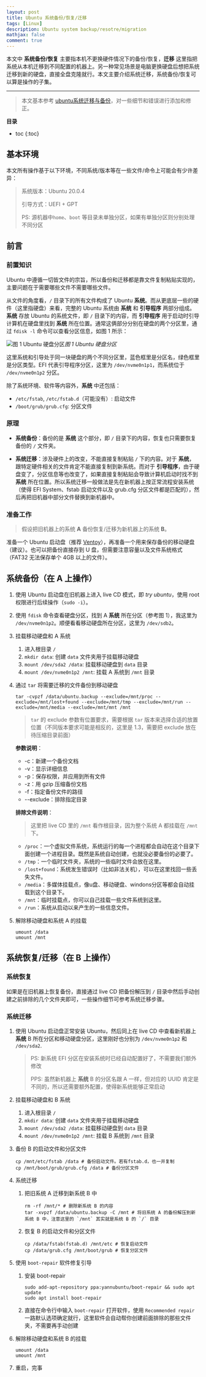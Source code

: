 ```yaml
---
layout: post
title: Ubuntu 系统备份/恢复/迁移
tags: [Linux]
description: Ubuntu system backup/resotre/migration
mathjax: false
comment: true
---
```


本文中 **系统备份/恢复** 主要指本机不更换硬件情况下的备份/恢复，**迁移** 这里指把系统从本机迁移到不同配置的机器上。另一种常见场景是电脑更换硬盘后想把系统迁移到新的硬盘，直接全盘克隆就行。本文主要介绍系统迁移，系统备份/恢复可以算是操作的子集。

---

> 本文基本参考 [ubuntu系统迁移与备份](https://www.jianshu.com/p/b8e44772b9f1)，对一些细节和错误进行添加和修正。

**目录**

* toc
{:toc}

## 基本环境

本文所有操作基于以下环境，不同系统/版本等在一些文件/命令上可能会有少许差异：

> 系统版本：Ubuntu 20.0.4
> 
> 引导方式：UEFI + GPT
>
> PS: 源机器中`home`、`boot` 等目录未单独分区，如果有单独分区则分别处理不同分区

## 前言

### 前置知识

Ubuntu 中遵循一切皆文件的宗旨，所以备份和迁移都是靠文件复制粘贴实现的，主要问题在于需要哪些文件不需要哪些文件。

从文件的角度看，`/` 目录下的所有文件构成了 Ubuntu **系统**。而从更底层一些的硬件（这里指硬盘）来看，完整的 Ubuntu 系统由 **系统** 和 **引导程序** 两部分组成。**系统** 存放 Ubuntu 的系统文件，即 `/` 目录下的内容，而 **引导程序** 用于启动时引导计算机在硬盘里找到 **系统** 所在位置。通常这俩部分分别在硬盘的两个分区里，通过 `fdisk -l` 命令可以查看分区信息，如图 1 所示：

![图 1 Ubuntu 硬盘分区](https://cloud.chenkun.pro/img/20211122155402.png)_图 1 Ubuntu 硬盘分区_

这里系统和引导处于同一块硬盘的两个不同分区里，蓝色框里是分区名，绿色框里是分区类型。EFI 代表引导程序分区，这里为 `/dev/nvme0n1p1`，而系统位于 `/dev/nvme0n1p2` 分区。

除了系统环境、软件等内容外，**系统** 中还包括：

- `/etc/fstab`, `/etc/fstab.d`（可能没有）: 启动文件
- `/boot/grub/grub.cfg`: 分区文件

### 原理

- **系统备份**：备份的是 **系统** 这个部分，即 `/` 目录下的内容，恢复也只需要恢复备份的 `/` 文件夹。

- **系统迁移**：涉及硬件上的改变，不能直接复制粘贴 `/` 下的内容。对于 **系统**，跟特定硬件相关的文件肯定不能直接复制到新系统。而对于 **引导程序**，由于硬盘变了，分区信息等也改变了，如果直接复制粘贴会导致计算机启动时找不到 **系统** 所在位置。所以系统迁移一般做法是先在新机器上按正常流程安装系统（使得 EFI System、fstab 启动文件以及 grub.cfg 分区文件都是匹配的），然后再把旧机器中部分文件替换到新机器中。

### 准备工作

> 假设把旧机器上的系统 **A** 备份恢复/迁移为新机器上的系统 **B**。

准备一个 Ubuntu 启动盘（推荐 [Ventoy](https://www.ventoy.net/cn/index.html)），再准备一个用来保存备份的移动硬盘（建议）。也可以把备份直接存到 U 盘，但需要注意容量以及文件系统格式（FAT32 无法保存单个 4GB 以上的文件）。

## 系统备份（在 A 上操作）

1. 使用 Ubuntu 启动盘在旧机器上进入 live CD 模式，即 *try ubuntu*，使用 root 权限进行后续操作（`sudo -i`）。

2. 使用 `fdisk` 命令查看硬盘分区，找到 A **系统** 所在分区（参考图 1），我这里为 `/dev/nvme0n1p2`。顺便看看移动硬盘所在分区，这里为 `/dev/sdb2`。

3. 挂载移动硬盘和 A 系统

    1. 进入根目录 `/`
    2. `mkdir data`: 创建 `data` 文件夹用于挂载移动硬盘
    3. `mount /dev/sda2 /data`: 挂载移动硬盘到 `data` 目录
    4. `mount /dev/nvme0n1p2 /mnt`: 挂载 A 系统到 `/mnt` 目录

4. 通过 `tar` 将需要迁移的文件备份到移动硬盘

    ```shell
    tar -cvpzf /data/ubuntu.backup --exclude=/mnt/proc --exclude=/mnt/lost+found --exclude=/mnt/tmp --exclude=/mnt/run --exclude=/mnt/media --exclude=/mnt/mnt /mnt
    ```
    > `tar` 的 exclude 参数有位置要求，需要根据 `tar` 版本来选择合适的放置位置（不同版本要求可能是相反的，这里是 1.3，需要把 exclude 放在待压缩目录前面）

    **参数说明**：

    - -c：新建一个备份文档
    - -v：显示详细信息
    - -p：保存权限，并应用到所有文件
    - -z：用 gzip 压缩备份文档
    - -f：指定备份文件的路径
    - \-\-exclude：排除指定目录

    **排除文件说明**：

    > 这里把 live CD 里的 `/mnt` 看作根目录，因为整个系统 A 都挂载在 `/mnt` 下。

    - `/proc`：一个虚拟文件系统，系统运行的每一个进程都会自动在这个目录下面创建一个进程目录。既然是系统自动创建，也就没必要备份的必要了。
    - `/tmp`：一个临时文件夹，系统的一些临时文件会放在这里。
    - `/lost+found`：系统发生错误时（比如非法关机），可以在这里找回一些丢失文件。
    - `/media`：多媒体挂载点，像u盘、移动硬盘、windons分区等都会自动挂载到这个目录下。
    - `/mnt`：临时挂载点，你可以自己挂载一些文件系统到这里。
    - `/run`：系统从启动以来产生的一些信息文件。

4. 解除移动硬盘和系统 A 的挂载

    ```shell
    umount /data
    umount /mnt
    ```

## 系统恢复/迁移（在 B 上操作）

### 系统恢复

如果是在旧机器上恢复备份，直接通过 live CD 把备份解压到 `/` 目录中然后手动创建之前排除的几个文件夹即可，一些操作细节可参考系统迁移步骤。

### 系统迁移

1. 使用 Ubuntu 启动盘正常安装 Ubuntu，然后同上在 live CD 中查看新机器上 **系统** B 所在分区和移动硬盘分区，这里刚好也分别为 `/dev/nvme0n1p2` 和 `/dev/sda2`.

    > PS: 新系统 EFI 分区在安装系统时已经自动配置好了，不需要我们额外修改
    > 
    > PPS: 虽然新机器上 **系统** B 的分区名跟 A 一样，但对应的 UUID 肯定是不同的，所以还需要额外配置，使得新系统能够正常启动

2. 挂载移动硬盘和 B 系统

    1. 进入根目录 `/`
    2. `mkdir data`: 创建 `data` 文件夹用于挂载移动硬盘
    3. `mount /dev/sda2 /data`: 挂载移动硬盘到 `data` 目录
    4. `mount /dev/nvme0n1p2 /mnt`: 挂载 B 系统到 `/mnt` 目录

3. 备份 B 的启动文件和分区文件

    ```shell
    cp /mnt/etc/fstab /data # 备份启动文件。若有fstab.d，也一并复制
    cp /mnt/boot/grub/grub.cfg /data # 备份分区文件
    ```

4. 系统迁移

    1. 把旧系统 A 迁移到新系统 B 中

        ```shell
        rm -rf /mnt/* # 删除新系统 B 的内容
        tar -xvpzf /data/ubuntu.backup -C /mnt # 将旧系统 A 的备份解压到新系统 B 中，注意这里的 `/mnt` 其实就是系统 B 的 `/` 目录
        ```

    2. 恢复 B 的启动文件和分区文件

        ```shell
        cp /data/fstab(fstab.d) /mnt/etc # 恢复启动文件
        cp /data/grub.cfg /mnt/boot/grub # 恢复分区文件
        ```

5. 使用 `boot-repair` 软件修复引导

    1. 安装 boot-repair

        ```shell
        sudo add-apt-repository ppa:yannubuntu/boot-repair && sudo apt update
        sudo apt install boot-repair
        ```
    2. 直接在命令行中输入 `boot-repair` 打开软件，使用 `Recommended repair` 一路默认选项确定就行，这里软件会自动帮你创建前面排除的那些文件夹，不需要再手动创建

6. 解除移动硬盘和系统 B 的挂载

    ```shell
    umount /data
    umount /mnt
    ```

7. 重启，完事